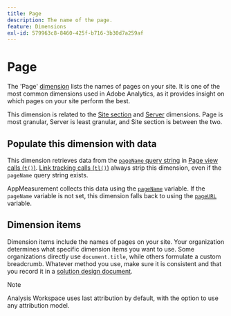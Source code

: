 ```yaml
---
title: Page
description: The name of the page.
feature: Dimensions
exl-id: 579963c8-8460-425f-b716-3b30d7a259af
---
```

# Page

The 'Page' [dimension](overview.md) lists the names of pages on your site. It is one of the most common dimensions used in Adobe Analytics, as it provides insight on which pages on your site perform the best.

This dimension is related to the [Site section](site-section.md) and [Server](server.md) dimensions. Page is most granular, Server is least granular, and Site section is between the two.

## Populate this dimension with data

This dimension retrieves data from the [`pageName` query string](/help/implement/validate/query-parameters.md) in [Page view calls (`t()`)](/help/implement/vars/functions/t-method.md). [Link tracking calls (`tl()`)](/help/implement/vars/functions/tl-method.md) always strip this dimension, even if the `pageName` query string exists.

AppMeasurement collects this data using the [`pageName`](/help/implement/vars/page-vars/pagename.md) variable. If the `pageName` variable is not set, this dimension falls back to using the [`pageURL`](/help/implement/vars/page-vars/pageurl.md) variable.

## Dimension items

Dimension items include the names of pages on your site. Your organization determines what specific dimension items you want to use. Some organizations directly use `document.title`, while others formulate a custom breadcrumb. Whatever method you use, make sure it is consistent and that you record it in a [solution design document](/help/implement/prepare/solution-design.md).

>[!NOTE]
>
>Analysis Workspace uses last attribution by default, with the option to use any attribution model.
